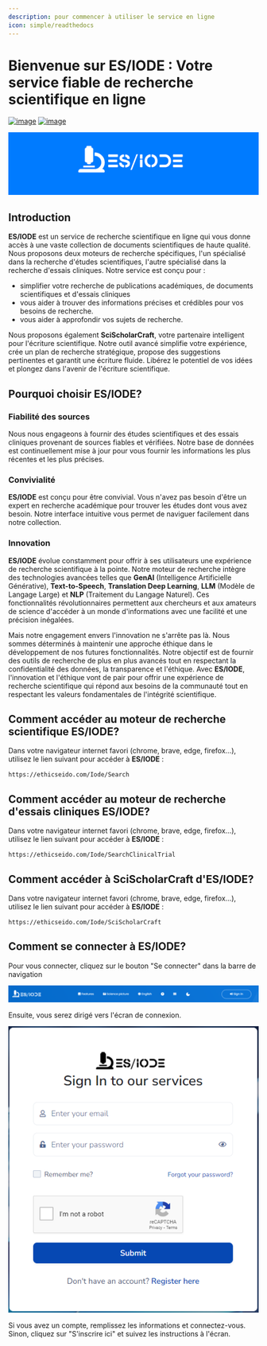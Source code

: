 ```yaml
---
description: pour commencer à utiliser le service en ligne
icon: simple/readthedocs
---
```

# Bienvenue sur ES/IODE : Votre service fiable de recherche scientifique en ligne

[![image](https://img.shields.io/badge/version-3.4.2-blue)](changelog.md)
[![image](https://img.shields.io/badge/.NET-5C2D91?logo=.net&logoColor=white)](https://learn.microsoft.com/dotnet/)

[![logo](assets/background_es-iode-logo-v3.png)](https://ethicseido.com/Iode/Iode)


## **Introduction**

__ES/IODE__ est un service de recherche scientifique en ligne qui vous donne accès à une vaste collection de documents scientifiques de haute qualité. Nous proposons deux moteurs de recherche spécifiques, l'un spécialisé dans la recherche d'études scientifiques, l'autre spécialisé dans la recherche d'essais cliniques.
Notre service est conçu pour :

- simplifier votre recherche de publications académiques, de documents scientifiques et d'essais cliniques
- vous aider à trouver des informations précises et crédibles pour vos besoins de recherche.
- vous aider à approfondir vos sujets de recherche.

Nous proposons également __SciScholarCraft__, votre partenaire intelligent pour l'écriture scientifique. Notre outil avancé simplifie votre expérience, crée un plan de recherche stratégique, propose des suggestions pertinentes et garantit une écriture fluide. Libérez le potentiel de vos idées et plongez dans l'avenir de l'écriture scientifique.

## **Pourquoi choisir ES/IODE?**

<!-- ### Recherche Avancée
__ES/IODE__ offre des capacités de recherche avancées qui vous permettent de spécifier vos critères de recherche pour obtenir des résultats spécifiques. Vous pouvez filtrer par domaine, date, auteurs, mots-clés, et bien plus encore. Cela garantit que vous obtenez des résultats pertinents pour votre sujet. -->

### Fiabilité des sources
Nous nous engageons à fournir des études scientifiques et des essais cliniques provenant de sources fiables et vérifiées. Notre base de données est continuellement mise à jour pour vous fournir les informations les plus récentes et les plus précises.

### Convivialité
__ES/IODE__ est conçu pour être convivial. Vous n'avez pas besoin d'être un expert en recherche académique pour trouver les études dont vous avez besoin. Notre interface intuitive vous permet de naviguer facilement dans notre collection.

### Innovation
__ES/IODE__ évolue constamment pour offrir à ses utilisateurs une expérience de recherche scientifique à la pointe. Notre moteur de recherche intègre des technologies avancées telles que __GenAI__ (Intelligence Artificielle Générative), __Text-to-Speech__, __Translation Deep Learning__, __LLM__ (Modèle de Langage Large) et __NLP__ (Traitement du Langage Naturel). Ces fonctionnalités révolutionnaires permettent aux chercheurs et aux amateurs de science d'accéder à un monde d'informations avec une facilité et une précision inégalées.

Mais notre engagement envers l'innovation ne s'arrête pas là. Nous sommes déterminés à maintenir une approche éthique dans le développement de nos futures fonctionnalités. Notre objectif est de fournir des outils de recherche de plus en plus avancés tout en respectant la confidentialité des données, la transparence et l'éthique. Avec __ES/IODE__, l'innovation et l'éthique vont de pair pour offrir une expérience de recherche scientifique qui répond aux besoins de la communauté tout en respectant les valeurs fondamentales de l'intégrité scientifique.

## **Comment accéder au moteur de recherche scientifique ES/IODE?**

Dans votre navigateur internet favori (chrome, brave, edge, firefox...), utilisez le lien suivant pour accéder à __ES/IODE__ :



```
https://ethicseido.com/Iode/Search
```


## **Comment accéder au moteur de recherche d'essais cliniques ES/IODE?**

Dans votre navigateur internet favori (chrome, brave, edge, firefox...), utilisez le lien suivant pour accéder à __ES/IODE__ :



```
https://ethicseido.com/Iode/SearchClinicalTrial
```


## **Comment accéder à SciScholarCraft d'ES/IODE?**

Dans votre navigateur internet favori (chrome, brave, edge, firefox...), utilisez le lien suivant pour accéder à __ES/IODE__ :



```
https://ethicseido.com/Iode/SciScholarCraft
```

## **Comment se connecter à ES/IODE?**

Pour vous connecter, cliquez sur le bouton "Se connecter" dans la barre de navigation

![barre de navigation](assets/navbar.png)

Ensuite, vous serez dirigé vers l'écran de connexion.

![connexion](assets/login.png)

Si vous avez un compte, remplissez les informations et connectez-vous. Sinon, cliquez sur "S'inscrire ici" et suivez les instructions à l'écran.

